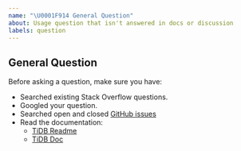 ```yaml
---
name: "\U0001F914 General Question"
about: Usage question that isn't answered in docs or discussion
labels: question
---
```


## General Question

Before asking a question, make sure you have:

- Searched existing Stack Overflow questions.
- Googled your question.
- Searched open and closed [GitHub issues](https://github.com/cookieY/tidb/issues?utf8=%E2%9C%93&q=is%3Aissue)
- Read the documentation:
  - [TiDB Readme](https://github.com/cookieY/tidb)
  - [TiDB Doc](https://github.com/pingcap/docs)

